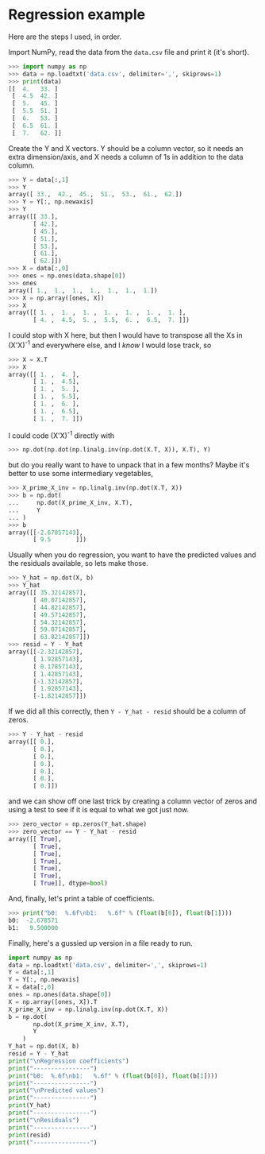 # Regression example

Here are the steps I used, in order.

Import NumPy, read the data from the `data.csv` file and print it (it's short).

```python
>>> import numpy as np
>>> data = np.loadtxt('data.csv', delimiter=',', skiprows=1)
>>> print(data)
[[  4.   33. ]
 [  4.5  42. ]
 [  5.   45. ]
 [  5.5  51. ]
 [  6.   53. ]
 [  6.5  61. ]
 [  7.   62. ]]
```

Create the Y and X vectors.  Y should be a column vector, so it needs
an extra dimension/axis, and X needs a column of 1s in addition to the
data column.

```python
>>> Y = data[:,1]
>>> Y
array([ 33.,  42.,  45.,  51.,  53.,  61.,  62.])
>>> Y = Y[:, np.newaxis]
>>> Y
array([[ 33.],
       [ 42.],
       [ 45.],
       [ 51.],
       [ 53.],
       [ 61.],
       [ 62.]])
>>> X = data[:,0]
>>> ones = np.ones(data.shape[0])
>>> ones
array([ 1.,  1.,  1.,  1.,  1.,  1.,  1.])
>>> X = np.array([ones, X])
>>> X
array([[ 1. ,  1. ,  1. ,  1. ,  1. ,  1. ,  1. ],
       [ 4. ,  4.5,  5. ,  5.5,  6. ,  6.5,  7. ]])
```

I could stop with X here, but then I would have to transpose all the
Xs in (X'X)<sup>-1</sup> and everywhere else, and I _know_ I would lose
track, so

```python
>>> X = X.T
>>> X
array([[ 1. ,  4. ],
       [ 1. ,  4.5],
       [ 1. ,  5. ],
       [ 1. ,  5.5],
       [ 1. ,  6. ],
       [ 1. ,  6.5],
       [ 1. ,  7. ]])
```

I could code (X'X)<sup>-1</sup> directly with

```python
>>> np.dot(np.dot(np.linalg.inv(np.dot(X.T, X)), X.T), Y)
```

but do you really want to have to unpack that in a few months?
Maybe it's better to use some intermediary vegetables,

```python
>>> X_prime_X_inv = np.linalg.inv(np.dot(X.T, X))
>>> b = np.dot(
...     np.dot(X_prime_X_inv, X.T),
...     Y
... )
>>> b
array([[-2.67857143],
       [ 9.5       ]])
```

Usually when you do regression, you want to have the predicted values
and the residuals available, so lets make those.

```python
>>> Y_hat = np.dot(X, b)
>>> Y_hat
array([[ 35.32142857],
       [ 40.07142857],
       [ 44.82142857],
       [ 49.57142857],
       [ 54.32142857],
       [ 59.07142857],
       [ 63.82142857]])
>>> resid = Y - Y_hat
array([[-2.32142857],
       [ 1.92857143],
       [ 0.17857143],
       [ 1.42857143],
       [-1.32142857],
       [ 1.92857143],
       [-1.82142857]])
```

If we did all this correctly, then `Y - Y_hat - resid` should be a
column of zeros.

```python
>>> Y - Y_hat - resid
array([[ 0.],
       [ 0.],
       [ 0.],
       [ 0.],
       [ 0.],
       [ 0.],
       [ 0.]])
```

and we can show off one last trick by creating a column vector of
zeros and using a test to see if it is equal to what we got just
now.

```python
>>> zero_vector = np.zeros(Y_hat.shape)
>>> zero_vector == Y - Y_hat - resid
array([[ True],
       [ True],
       [ True],
       [ True],
       [ True],
       [ True],
       [ True]], dtype=bool)
```

And, finally, let's print a table of coefficients.

```python
>>> print("b0:  %.6f\nb1:   %.6f" % (float(b[0]), float(b[1])))
b0:  -2.678571
b1:   9.500000
```

Finally, here's a gussied up version in a file ready to run.

```python
import numpy as np
data = np.loadtxt('data.csv', delimiter=',', skiprows=1)
Y = data[:,1]
Y = Y[:, np.newaxis]
X = data[:,0]
ones = np.ones(data.shape[0])
X = np.array([ones, X]).T
X_prime_X_inv = np.linalg.inv(np.dot(X.T, X))
b = np.dot(
       np.dot(X_prime_X_inv, X.T),
       Y
    )
Y_hat = np.dot(X, b)
resid = Y - Y_hat
print("\nRegression coefficients")
print("----------------")
print("b0:  %.6f\nb1:   %.6f" % (float(b[0]), float(b[1])))
print("----------------")
print("\nPredicted values")
print("----------------")
print(Y_hat)
print("----------------")
print("\nResiduals")
print("----------------")
print(resid)
print("----------------")
```
